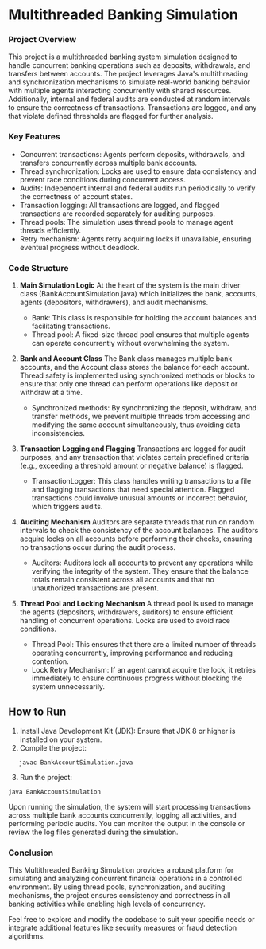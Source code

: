 # Multithreaded Banking Simulation

### Project Overview

This project is a multithreaded banking system simulation designed to handle concurrent banking operations such as deposits, withdrawals, and transfers between accounts. The project leverages Java's multithreading and synchronization mechanisms to simulate real-world banking behavior with multiple agents interacting concurrently with shared resources. Additionally, internal and federal audits are conducted at random intervals to ensure the correctness of transactions. Transactions are logged, and any that violate defined thresholds are flagged for further analysis.

### Key Features

- Concurrent transactions: Agents perform deposits, withdrawals, and transfers concurrently across multiple bank accounts.
- Thread synchronization: Locks are used to ensure data consistency and prevent race conditions during concurrent access.
- Audits: Independent internal and federal audits run periodically to verify the correctness of account states.
- Transaction logging: All transactions are logged, and flagged transactions are recorded separately for auditing purposes.
- Thread pools: The simulation uses thread pools to manage agent threads efficiently.
- Retry mechanism: Agents retry acquiring locks if unavailable, ensuring eventual progress without deadlock.

### Code Structure

1. **Main Simulation Logic**
   At the heart of the system is the main driver class (BankAccountSimulation.java) which initializes the bank, accounts, agents (depositors, withdrawers), and audit mechanisms.
   - Bank: This class is responsible for holding the account balances and facilitating transactions.
   - Thread pool: A fixed-size thread pool ensures that multiple agents can operate concurrently without overwhelming the system.

2. **Bank and Account Class**
   The Bank class manages multiple bank accounts, and the Account class stores the balance for each account. Thread safety is implemented using synchronized methods or blocks to ensure that only one thread can perform operations like deposit or withdraw at a time.
   - Synchronized methods: By synchronizing the deposit, withdraw, and transfer methods, we prevent multiple threads from accessing and modifying the same account simultaneously, thus avoiding data inconsistencies.
  
3. **Transaction Logging and Flagging**
   Transactions are logged for audit purposes, and any transaction that violates certain predefined criteria (e.g., exceeding a threshold amount or negative balance) is flagged.
   - TransactionLogger: This class handles writing transactions to a file and flagging transactions that need special attention. Flagged transactions could involve unusual amounts or incorrect behavior, which triggers audits.

4. **Auditing Mechanism**
   Auditors are separate threads that run on random intervals to check the consistency of the account balances. The auditors acquire locks on all accounts before performing their checks, ensuring no transactions occur during the audit process.
   - Auditors: Auditors lock all accounts to prevent any operations while verifying the integrity of the system. They ensure that the balance totals remain consistent across all accounts and that no unauthorized transactions are present.
  
5. **Thread Pool and Locking Mechanism**
   A thread pool is used to manage the agents (depositors, withdrawers, auditors) to ensure efficient handling of concurrent operations. Locks are used to avoid race conditions.
   - Thread Pool: This ensures that there are a limited number of threads operating concurrently, improving performance and reducing contention.
   - Lock Retry Mechanism: If an agent cannot acquire the lock, it retries immediately to ensure continuous progress without blocking the system unnecessarily.
  
## How to Run

1. Install Java Development Kit (JDK): Ensure that JDK 8 or higher is installed on your system.
2. Compile the project:
```
   javac BankAccountSimulation.java
```
3. Run the project:
```
java BankAccountSimulation
```
Upon running the simulation, the system will start processing transactions across multiple bank accounts concurrently, logging all activities, and performing periodic audits. You can monitor the output in the console or review the log files generated during the simulation.


### Conclusion

This Multithreaded Banking Simulation provides a robust platform for simulating and analyzing concurrent financial operations in a controlled environment. By using thread pools, synchronization, and auditing mechanisms, the project ensures consistency and correctness in all banking activities while enabling high levels of concurrency.

Feel free to explore and modify the codebase to suit your specific needs or integrate additional features like security measures or fraud detection algorithms.

